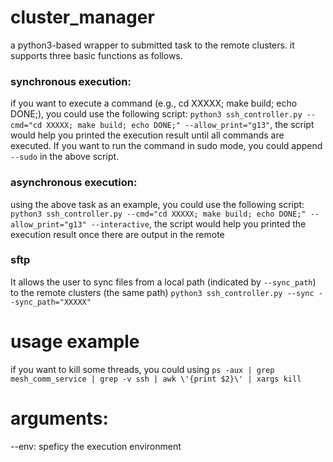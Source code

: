 # cluster_manager
a python3-based wrapper to submitted task to the remote clusters. it supports three basic functions as follows.

### synchronous execution:
if you want to execute a command (e.g., cd XXXXX; make build; echo DONE;), you could use the following script:
```python3 ssh_controller.py --cmd="cd XXXXX; make build; echo DONE;" --allow_print="g13"```, the script would help you printed the execution result until all commands are executed.
If you want to run the command in sudo mode, you could append ```--sudo``` in the above script.
### asynchronous execution:
using the above task as an example,  you could use the following script:
```python3 ssh_controller.py --cmd="cd XXXXX; make build; echo DONE;" --allow_print="g13" --interactive```, the script would help you printed the execution result once there are output in the remote
### sftp
It allows the user to sync files from a local path (indicated by ```--sync_path```) to the remote clusters (the same path)
```python3 ssh_controller.py --sync --sync_path="XXXXX"```


# usage example 
if you want to kill some threads, you could using ```ps -aux | grep mesh_comm_service | grep -v ssh | awk \'{print $2}\' | xargs kill```

# arguments:
--env: speficy the execution environment


